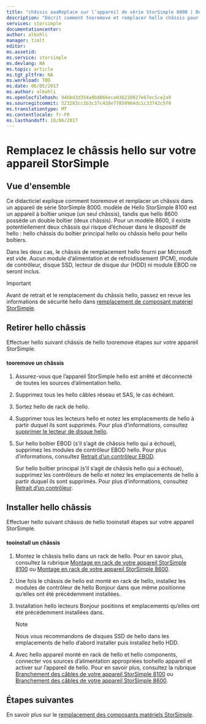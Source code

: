```yaml
---
title: "châssis aaaReplace sur l’appareil de série StorSimple 8000 | Documents Microsoft"
description: "Décrit comment tooremove et remplacer hello châssis pour votre boîtier principal de StorSimple ou d’un boîtier EBOD."
services: storsimple
documentationcenter: 
author: alkohli
manager: timlt
editor: 
ms.assetid: 
ms.service: storsimple
ms.devlang: NA
ms.topic: article
ms.tgt_pltfrm: NA
ms.workload: TBD
ms.date: 06/05/2017
ms.author: alkohli
ms.openlocfilehash: 94bbd3d354a9b8866ece036238927e67ec5ce2a9
ms.sourcegitcommit: 523283cc1b3c37c428e77850964dc1c33742c5f0
ms.translationtype: MT
ms.contentlocale: fr-FR
ms.lasthandoff: 10/06/2017
---
```

# <a name="replace-hello-chassis-on-your-storsimple-device"></a>Remplacez le châssis hello sur votre appareil StorSimple
## <a name="overview"></a>Vue d'ensemble
Ce didacticiel explique comment tooremove et remplacer un châssis dans un appareil de série StorSimple 8000. modèle de Hello StorSimple 8100 est un appareil à boîtier unique (un seul châssis), tandis que hello 8600 possède un double boîtier (deux châssis). Pour un modèle 8600, il existe potentiellement deux châssis qui risque d’échouer dans le dispositif de hello : hello châssis du boîtier principal hello ou châssis hello pour hello boîtiers.

Dans les deux cas, le châssis de remplacement hello fourni par Microsoft est vide. Aucun module d’alimentation et de refroidissement (PCM), module de contrôleur, disque SSD, lecteur de disque dur (HDD) ni module EBOD ne seront inclus.

> [!IMPORTANT]
> Avant de retrait et le remplacement du châssis hello, passez en revue les informations de sécurité hello dans [remplacement de composant matériel StorSimple](storsimple-8000-hardware-component-replacement.md).


## <a name="remove-hello-chassis"></a>Retirer hello châssis
Effectuer hello suivant châssis de hello tooremove étapes sur votre appareil StorSimple.

#### <a name="tooremove-a-chassis"></a>tooremove un châssis
1. Assurez-vous que l’appareil StorSimple hello est arrêté et déconnecté de toutes les sources d’alimentation hello.
2. Supprimez tous les hello câbles réseau et SAS, le cas échéant.
3. Sortez hello de rack de hello.
4. Supprimer tous les lecteurs hello et notez les emplacements de hello à partir duquel ils sont supprimés. Pour plus d’informations, consultez [supprimer le lecteur de disque hello](storsimple-8000-disk-drive-replacement.md#remove-the-disk-drive).
5. Sur hello boîtier EBOD (s’il s’agit de châssis hello qui a échoué), supprimez les modules de contrôleur EBOD hello. Pour plus d’informations, consultez [Retrait d’un contrôleur EBOD](storsimple-8000-ebod-controller-replacement.md#remove-an-ebod-controller).
   
    Sur hello boîtier principal (s’il s’agit de châssis hello qui a échoué), supprimez les contrôleurs de hello et notez les emplacements de hello à partir duquel ils sont supprimés. Pour plus d’informations, consultez [Retrait d’un contrôleur](storsimple-8000-controller-replacement.md#remove-a-controller).

## <a name="install-hello-chassis"></a>Installer hello châssis
Effectuer hello suivant châssis de hello tooinstall étapes sur votre appareil StorSimple.

#### <a name="tooinstall-a-chassis"></a>tooinstall un châssis
1. Montez le châssis hello dans un rack de hello. Pour en savoir plus, consultez la rubrique [Montage en rack de votre appareil StorSimple 8100](storsimple-8100-hardware-installation.md#rack-mount-your-storsimple-8100-device) ou [Montage en rack de votre appareil StorSimple 8600](storsimple-8600-hardware-installation.md#rack-mount-your-storsimple-8600-device).
2. Une fois le châssis de hello est monté en rack de hello, installez les modules de contrôleur de hello Bonjour dans que même positionne qu’elles ont été précédemment installées.
3. Installation hello lecteurs Bonjour positions et emplacements qu’elles ont été précédemment installées dans.
   
   > [!NOTE]
   > Nous vous recommandons de disques SSD de hello dans les emplacements de hello d’abord installer puis installez hello HDD.
  
4. Avec hello appareil monté en rack de hello et hello components, connecter vos sources d’alimentation appropriées toohello appareil et activer sur l’appareil de hello. Pour en savoir plus, consultez la rubrique [Branchement des câbles de votre appareil StorSimple 8100](storsimple-8100-hardware-installation.md#cable-your-storsimple-8100-device) ou [Branchement des câbles de votre appareil StorSimple 8600](storsimple-8600-hardware-installation.md#cable-your-storsimple-8600-device).

## <a name="next-steps"></a>Étapes suivantes
En savoir plus sur le [remplacement des composants matériels StorSimple](storsimple-8000-hardware-component-replacement.md).

